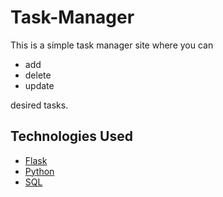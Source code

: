# Task-Manager

This is a simple task manager site where you can
* add
* delete
* update

desired tasks.


## Technologies Used
* [Flask](https://flask.palletsprojects.com/)
* [Python](https://www.python.org/)
* [SQL](https://www.mysql.com/)
